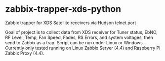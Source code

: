 # zabbix-trapper-xds-python
Zabbix trapper for XDS Satellite receivers via Hudson telnet port

Goal of project is to collect data from XDS receiver for Tuner status, EbNO, RF Level, Temp, Fan Speed, Fades, RS Errors, and system voltages, then send to Zabbix as a trap.  Script can be run under Linux or Windows.  Currently only tested running on Linux Zabbix Server (4.4) and Raspberry Pi Zabbix Proxy (4.4). 

